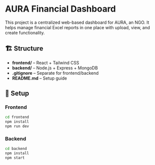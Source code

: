 # AURA Financial Dashboard

This project is a centralized web-based dashboard for AURA, an NGO. It helps manage financial Excel reports in one place with upload, view, and create functionality.

## 🏗️ Structure

- **frontend/** – React + Tailwind CSS
- **backend/** – Node.js + Express + MongoDB 
- **.gitignore** – Separate for frontend/backend
- **README.md** – Setup guide

## 🚀 Setup

### Frontend

```bash
cd frontend
npm install
npm run dev
```

### Backend


```bash
cd backend
npm install
npm start
```
